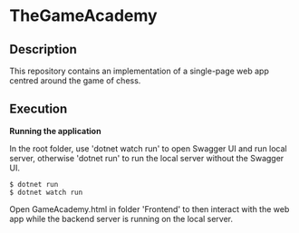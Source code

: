 # TheGameAcademy

## Description

This repository contains an implementation of a single-page web app centred around the game of chess.

## Execution

**Running the application**

In the root folder, use 'dotnet watch run' to open Swagger UI and run local server, otherwise 'dotnet run' to run the local server without the Swagger UI.

````shell
$ dotnet run
$ dotnet watch run
```` 

Open GameAcademy.html in folder 'Frontend' to then interact with the web app while the backend server is running on the local server.
